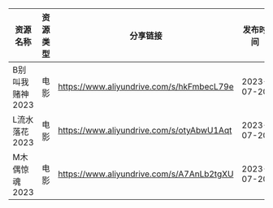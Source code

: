 | 资源名称       | 资源类型 | 分享链接                                      | 发布时间       |
| ---------- | ---- | ----------------------------------------- | ---------- |
| B别叫我赌神2023 | 电影   | https://www.aliyundrive.com/s/hkFmbecL79e | 2023-07-20 |
| L流水落花2023  | 电影   | https://www.aliyundrive.com/s/otyAbwU1Aqt | 2023-07-20 |
| M木偶惊魂2023  | 电影   | https://www.aliyundrive.com/s/A7AnLb2tgXU | 2023-07-20 |
